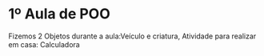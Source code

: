 # 1º Aula de POO

Fizemos 2 Objetos durante a aula:Veículo e criatura, Atividade para realizar em casa: Calculadora
